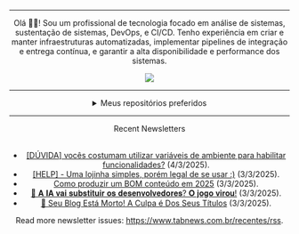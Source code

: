 <div align="center">
<hr>
<p>Olá 👋🏾! Sou um profissional de tecnologia focado em análise de sistemas, sustentação de sistemas, DevOps, e CI/CD. Tenho experiência em criar e manter infraestruturas automatizadas, implementar pipelines de integração e entrega contínua, e garantir a alta disponibilidade e performance dos sistemas.</p>
  <img src="https://media.giphy.com/media/yAGIvCiwPJn5C/giphy.gif">
<hr>
  <details>
  <summary>Meus repositórios preferidos</summary>
  <br />
  Alguns dos meus melhores repositórios:
  <br />
<br />
  <ul><li><a href=https://github.com/KubeNerd/aluratube target="_blank" rel="noopener noreferrer">KubeNerd/aluratube</a> (<b>0</b> ✨ and <b>0</b> 🍴): Aluratube - Desenvolvido durante a imersão React da Alura no final de 2022</li><li><a href=https://github.com/KubeNerd/nlw-ia target="_blank" rel="noopener noreferrer">KubeNerd/nlw-ia</a> (<b>0</b> ✨ and <b>0</b> 🍴): Projeto desenvolvido durante a NLW IA - Usando a API da OPENAI</li><li><a href=https://github.com/KubeNerd/nlw-journey-ia target="_blank" rel="noopener noreferrer">KubeNerd/nlw-journey-ia</a> (<b>0</b> ✨ and <b>0</b> 🍴): NLW IA - Agent de viagens usando python + langchain + GPT</li>
<li>More coming soon :).</li>
</ul>
  </details>
  <hr/>
    <summary>Recent Newsletters</summary>
  <br />
  <ul>
    <li><a href=https://www.tabnews.com.br/LeonardoOliveira/duvida-voces-costumam-utilizar-variaveis-de-ambiente-para-habilitar-funcionalidades target="_blank" rel="noopener noreferrer">[DÚVIDA] vocês costumam utilizar variáveis de ambiente para habilitar funcionalidades?</a> (4/3/2025).</li><li><a href=https://www.tabnews.com.br/WesleySouza/help-uma-lojinha-simples-porem-legal-de-se-usar target="_blank" rel="noopener noreferrer">[HELP] - Uma lojinha simples, porém legal de se usar :)</a> (3/3/2025).</li><li><a href=https://www.tabnews.com.br/moacirmoda/como-produzir-um-bom-conteudo-em-2025 target="_blank" rel="noopener noreferrer">Como produzir um BOM conteúdo em 2025</a> (3/3/2025).</li><li><a href=https://www.tabnews.com.br/agenorjr/8jtoidwnzcaipcdkijwnzcaipcdkk-wnzca8j2qoidwnzcs8j2qrvcdkjvwnzcs8j2qrfcdkklwnzct8j2qrvcdkklwnzcripcdkkjwnzcsipcdkj3wnzce8j2qrpcdkj7wnzcn8j2qr-cdkkjwnzcl8j2qr-cdk target="_blank" rel="noopener noreferrer">📢 𝐀 𝐈𝐀 𝐯𝐚𝐢 𝐬𝐮𝐛𝐬𝐭𝐢𝐭𝐮𝐢𝐫 𝐨𝐬 𝐝𝐞𝐬𝐞𝐧𝐯𝐨𝐥𝐯𝐞𝐝𝐨𝐫𝐞𝐬? 𝐎 𝐣𝐨𝐠𝐨 𝐯𝐢𝐫𝐨𝐮!</a> (3/3/2025).</li><li><a href=https://www.tabnews.com.br/DomenicoHorsay/seu-blog-esta-morto-a-culpa-e-dos-seus-titulos target="_blank" rel="noopener noreferrer">🚨 Seu Blog Está Morto! A Culpa é Dos Seus Títulos</a> (3/3/2025).</li>
  </ul>
<p>Read more newsletter issues: <a href="https://www.tabnews.com.br/recentes/rss">https://www.tabnews.com.br/recentes/rss</a>.</p>
  </details>

